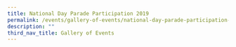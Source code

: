 ```yaml
---
title: National Day Parade Participation 2019
permalink: /events/gallery-of-events/national-day-parade-participation-2019/
description: ""
third_nav_title: Gallery of Events
---
```

